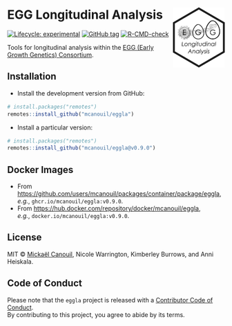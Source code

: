
<!-- README.md is generated from README.Rmd. Please edit that file -->

# EGG Longitudinal Analysis <img src="man/figures/logo.png" align="right" width="120" />

<!-- badges: start -->

[![Lifecycle:
experimental](https://img.shields.io/badge/lifecycle-experimental-orange.svg)](https://www.tidyverse.org/lifecycle/#experimental)
[![GitHub
tag](https://img.shields.io/github/tag/mcanouil/eggla.svg?label=latest%20tag&include_prereleases)](https://github.com/mcanouil/eggla)
[![R-CMD-check](https://github.com/mcanouil/eggla/workflows/R-CMD-check/badge.svg)](https://github.com/mcanouil/eggla/actions)
<!-- badges: end -->

Tools for longitudinal analysis within the [EGG (Early Growth Genetics)
Consortium](http://egg-consortium.org/).

## Installation

-   Install the development version from GitHub:

``` r
# install.packages("remotes")
remotes::install_github("mcanouil/eggla")
```

-   Install a particular version:

``` r
# install.packages("remotes")
remotes::install_github("mcanouil/eggla@v0.9.0")
```

## Docker Images

-   From
    <https://github.com/users/mcanouil/packages/container/package/eggla>,  
    *e.g.*, `ghcr.io/mcanouil/eggla:v0.9.0`.
-   From <https://hub.docker.com/repository/docker/mcanouil/eggla>,  
    *e.g.*, `docker.io/mcanouil/eggla:v0.9.0`.

## License

MIT © [Mickaël Canouil](https://mickael.canouil.fr/), Nicole Warrington,
Kimberley Burrows, and Anni Heiskala.

## Code of Conduct

Please note that the `eggla` project is released with a [Contributor
Code of
Conduct](https://contributor-covenant.org/version/2/0/CODE_OF_CONDUCT.html).  
By contributing to this project, you agree to abide by its terms.
